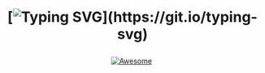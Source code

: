 <h1 align='center'> 

[![Typing SVG](https://readme-typing-svg.herokuapp.com?font=Courier&weight=600&duration=5500&pause=1500&color=13F700&center=true&vCenter=true&random=false&width=435&lines=Follow+the+white+rabbit!)](https://git.io/typing-svg)
  
</h1>

<div align="center" markdown="1">
    
[![Awesome](https://cdn.rawgit.com/sindresorhus/awesome/d7305f38d29fed78fa85652e3a63e154dd8e8829/media/badge.svg)](https://github.com/sindresorhus/awesome)&#160;

</div>
